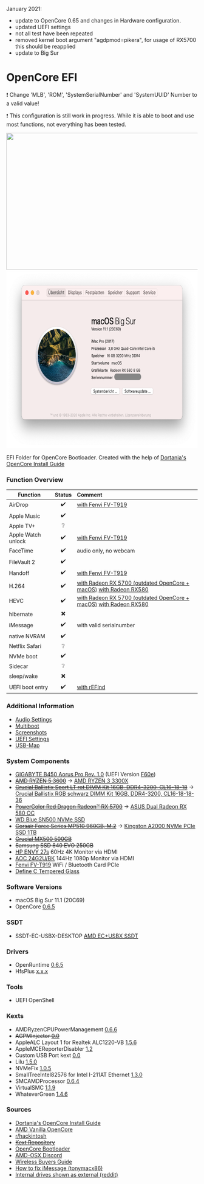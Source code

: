 January 2021:
- update to OpenCore 0.65 and changes in Hardware configuration.
- updated UEFI settings
- not all test have been repeated
- removed kernel boot argument "agdpmod=pikera", for usage of RX5700 this should be reapplied
- update to Big Sur

OpenCore EFI
================

:exclamation: Change 'MLB', 'ROM', 'SystemSerialNumber' and 'SystemUUID' Number to a valid value!

:exclamation: This configuration is still work in progress. While it is able to boot and use most functions, not everything has been tested.

<img src="https://github.com/mipxx/OpenCoreEFI/blob/master/Docs/UEFI/refind.png" width="640" height="360"/>

<img src="https://github.com/mipxx/OpenCoreEFI/blob/master/Docs/System/System_Info_1.png" width="698" height="465"/>

EFI Folder for OpenCore Bootloader.
Created with the help of [Dortania's OpenCore Install Guide](https://dortania.github.io/OpenCore-Install-Guide/)

### Function Overview

| Function        | Status                   | Comment                 |
| --------------- | :----------------------: | :---------------------- |
| AirDrop         | :heavy_check_mark:       | [with Fenvi FV-T919](https://www.aliexpress.com/item/4000167777406.html) |
| Apple Music     | :heavy_check_mark:       |                         |
| Apple TV+       | :grey_question:          |                         |
| Apple Watch unlock | :heavy_check_mark:       | [with Fenvi FV-T919](https://www.aliexpress.com/item/4000167777406.html) |
| FaceTime        | :heavy_check_mark:       | audio only, no webcam   |
| FileVault 2     | :heavy_check_mark:       |                         |
| Handoff         | :heavy_check_mark:       | [with Fenvi FV-T919](https://www.aliexpress.com/item/4000167777406.html) |
| H.264           | :heavy_check_mark:       | [with Radeon RX 5700 (outdated OpenCore + macOS)](https://github.com/mipxx/OpenCoreEFI/blob/master/Docs/System.md#hardware-encoding-RX5700) [with Radeon RX580](https://github.com/mipxx/OpenCoreEFI/blob/master/Docs/System.md#hardware-encoding-RX580)  |
| HEVC            | :heavy_check_mark:       | [with Radeon RX 5700  (outdated OpenCore + macOS)](https://github.com/mipxx/OpenCoreEFI/blob/master/Docs/System.md#hardware-encoding-RX5700) [with Radeon RX580](https://github.com/mipxx/OpenCoreEFI/blob/master/Docs/System.md#hardware-encoding-RX580)  |
| hibernate       | :heavy_multiplication_x: |                         |
| iMessage        | :heavy_check_mark:       | with valid serialnumber |
| native NVRAM    | :heavy_check_mark:       |                         |
| Netflix Safari  | :grey_question:          |                         |
| NVMe boot       | :heavy_check_mark:       |                         |
| Sidecar         | :grey_question:          |                         |
| sleep/wake      | :heavy_multiplication_x: |                         |
| UEFI boot entry | :heavy_check_mark:       | [with rEFInd](https://github.com/mipxx/OpenCoreEFI/blob/master/Docs/Multiboot.md#refind) |

### Additional Information

- [Audio Settings](https://github.com/mipxx/OpenCoreEFI/blob/master/Docs/Audio.md)
- [Multiboot](https://github.com/mipxx/OpenCoreEFI/blob/master/Docs/Multiboot.md)
- [Screenshots](https://github.com/mipxx/OpenCoreEFI/blob/master/Docs/System.md)
- [UEFI Settings](https://github.com/mipxx/OpenCoreEFI/blob/master/Docs/UEFI.md)
- [USB-Map](https://github.com/mipxx/OpenCoreEFI/blob/master/Docs/USB-Map.md)

### System Components

- [GIGABYTE B450 Aorus Pro Rev. 1.0](https://www.gigabyte.com/Motherboard/B450-AORUS-PRO-rev-10) (UEFI Version [F60e](https://download.gigabyte.com/FileList/BIOS/mb_bios_b450-aorus-pro_f60e.zip))
- ~~[AMD RYZEN 5 3600](https://www.amd.com/de/products/cpu/amd-ryzen-5-3600)~~ -> [AMD RYZEN 3 3300X](https://www.amd.com/de/products/cpu/amd-ryzen-3-3300x)
- ~~[Crucial Ballistix Sport LT rot DIMM Kit 16GB, DDR4-3200, CL16-18-18](https://ballistixgaming.com/products/dram/sport/ballistix-sport-lt-ddr4/ballistix-sport-lt-ddr4-rc.html)~~ -> [Crucial Ballistix RGB schwarz DIMM Kit 16GB, DDR4-3200, CL16-18-18-36](https://eu.crucial.com/memory/ddr4/bl2k8g32c16u4bl)
- ~~[PowerColor Red Dragon Radeon™ RX 5700](https://www.powercolor.com/product?id=1565954303)~~ -> [ASUS Dual Radeon RX 580 OC](https://www.asus.com/Motherboards-Components/Graphics-Cards/All-series/DUAL-RX580-O8G/)
- [WD Blue SN500 NVMe SSD](https://shop.westerndigital.com/de-de/products/internal-drives/wd-blue-sn500-nvme-ssd#WDS500G1B0C)
- ~~[Corsair Force Series MP510 960GB, M.2](https://www.corsair.com/de/de/Kategorien/Produkte/Datenspeicher/M-2-SSDs/Force-Series-MP510/p/CSSD-F960GBMP510)~~ -> [Kingston A2000 NVMe PCIe SSD 1TB](https://www.kingston.com/germany/en/ssd/a2000-nvme-pcie-ssd)
- ~~[Crucial MX500 500GB](http://eu.crucial.com/eur/en/ssd/storage-ssd-mx500)~~
- ~~Samsung SSD 840 EVO 250GB~~
- [HP ENVY 27s](https://store.hp.com/GermanyStore/Merch/Product.aspx?id=Y6K73AA&opt=ABB&sel=MTO) 60Hz 4K Monitor via HDMI
- [AOC 24G2U/BK](https://eu.aoc.com/en/gaming-monitors/24g2u-bk) 144Hz 1080p Monitor via HDMI
- [Fenvi FV-T919](https://www.aliexpress.com/item/4000167777406.html) WiFi / Bluetooth Card PCIe
- [Define C Tempered Glass](https://www.fractal-design.com/products/cases/define/define-c-tempered-glass/black/)

### Software Versions

- macOS Big Sur 11.1 (20C69)
- OpenCore [0.6.5](https://github.com/acidanthera/OpenCorePkg/releases/tag/0.6.5)

### SSDT
- SSDT-EC-USBX-DESKTOP [AMD EC+USBX SSDT](https://github.com/dortania/Getting-Started-With-ACPI/blob/master/extra-files/compiled/SSDT-EC-USBX-DESKTOP.aml)

### Drivers
- OpenRuntime [0.6.5](https://github.com/acidanthera/OpenCorePkg/releases/tag/0.6.5)
- HfsPlus [x.x.x](https://github.com/acidanthera/OcBinaryData/blob/master/Drivers/HfsPlus.efi)


### Tools
- UEFI OpenShell

### Kexts
- AMDRyzenCPUPowerManagement [0.6.6](https://github.com/trulyspinach/SMCAMDProcessor/releases/tag/0.6.6)
- ~~AGPMInjector [0.0](https://github.com/khronokernel/Opencore-Vanilla-Desktop-Guide/blob/master/AMD/NullCPU-patch.md#3-creating-the-agpm-injector-kext)~~
- AppleALC Layout 1 for Realtek ALC1220-VB [1.5.6](https://github.com/acidanthera/AppleALC/releases/tag/1.5.6)
- AppleMCEReporterDisabler [1.2](https://github.com/acidanthera/bugtracker/files/3703498/AppleMCEReporterDisabler.kext.zip)
- Custom USB Port kext [0.0](https://github.com/khronokernel/Opencore-Vanilla-Desktop-Guide/blob/master/AMD/AMD-USB-map.md)
- Lilu [1.5.0](https://github.com/acidanthera/Lilu/releases/tag/1.5.0)
- NVMeFix [1.0.5](https://github.com/acidanthera/NVMeFix/releases/tag/1.0.5)
- SmallTreeIntel82576 for Intel I-211AT Ethernet [1.3.0](https://github.com/khronokernel/SmallTree-I211-AT-patch/releases/tag/1.3.0)
- SMCAMDProcessor [0.6.4](https://github.com/trulyspinach/SMCAMDProcessor/releases/tag/0.6.4)
- VirtualSMC [1.1.9](https://github.com/acidanthera/VirtualSMC/releases/tag/1.1.9)
- WhateverGreen [1.4.6](https://github.com/acidanthera/WhateverGreen/releases/tag/1.4.6)

### Sources
- [Dortania's OpenCore Install Guide](https://dortania.github.io/OpenCore-Install-Guide/)
- [AMD Vanilla OpenCore](https://github.com/AMD-OSX/AMD_Vanilla/tree/opencore)
- [r/hackintosh](https://www.reddit.com/r/hackintosh/)
- ~~[Kext Repository](https://1drv.ms/f/s!AiP7m5LaOED-m-J8-MLJGnOgAqnjGw)~~
- [OpenCore Bootloader](https://github.com/acidanthera/OpenCorePkg)
- [AMD-OSX Discord](https://discord.gg/EfCYAJW)
- [Wireless Buyers Guide](https://khronokernel-7.gitbook.io/wireless-buyers-guide/)
- [How to fix iMessage (tonymacx86)](https://www.tonymacx86.com/threads/how-to-fix-imessage.110471/)
- [Internal drives shown as external (reddit)](https://www.reddit.com/r/hackintosh/comments/f0cc4t/internal_drives_shown_as_external_opencore_amd/)
